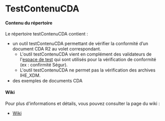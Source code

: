 # TestContenuCDA

#### Contenu du répertoire ####
Le répertoire testContenuCDA contient :
 - un outil testContenuCDA permettant de vérifier la conformité d’un document CDA R2 au volet correspondant.
   - L'outil testContenuCDA vient en complément des validateurs de l'[espace de test](https://interop.esante.gouv.fr/) qui sont utilisés pour la vérification de conformité (ex : confirmité Ségur).
   - L'outil testContenuCDA ne permet pas la vérification des archives IHE_XDM.
 - des exemples de documents CDA 


#### Wiki ####
Pour plus d'informations et détails, vous pouvez consulter la page du wiki : 
-  [Wiki](https://github.com/ansforge/TestContenuCDA/wiki)


